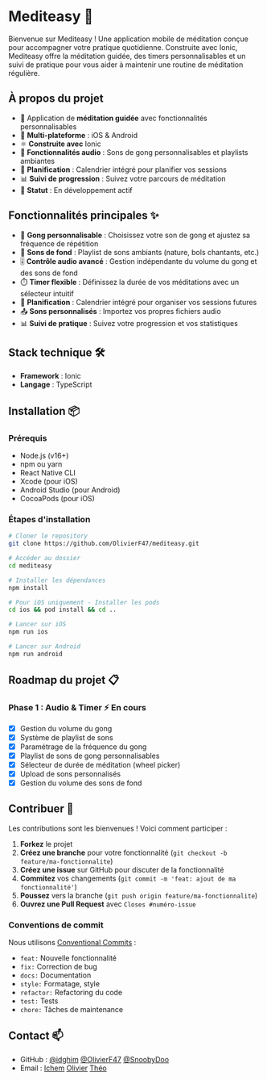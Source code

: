 # Mediteasy 🧘
Bienvenue sur Mediteasy ! Une application mobile de méditation conçue pour accompagner votre pratique quotidienne. Construite avec Ionic, Mediteasy offre la méditation guidée, des timers personnalisables et un suivi de pratique pour vous aider à maintenir une routine de méditation régulière.

## À propos du projet
- 🧘 Application de **méditation guidée** avec fonctionnalités personnalisables
- 📱 **Multi-plateforme** : iOS & Android
- ⚛️ **Construite avec** Ionic
- 🎵 **Fonctionnalités audio** : Sons de gong personnalisables et playlists ambiantes
- 📅 **Planification** : Calendrier intégré pour planifier vos sessions
- 📊 **Suivi de progression** : Suivez votre parcours de méditation
- 🚧 **Statut** : En développement actif

## Fonctionnalités principales ✨
- 🔔 **Gong personnalisable** : Choisissez votre son de gong et ajustez sa fréquence de répétition
- 🎵 **Sons de fond** : Playlist de sons ambiants (nature, bols chantants, etc.)
- 🎚️ **Contrôle audio avancé** : Gestion indépendante du volume du gong et des sons de fond
- ⏱️ **Timer flexible** : Définissez la durée de vos méditations avec un sélecteur intuitif
- 📅 **Planification** : Calendrier intégré pour organiser vos sessions futures
- 📤 **Sons personnalisés** : Importez vos propres fichiers audio
- 📊 **Suivi de pratique** : Suivez votre progression et vos statistiques

## Stack technique 🛠️
- **Framework** : Ionic
- **Langage** : TypeScript 

## Installation 📦

### Prérequis
- Node.js (v16+)
- npm ou yarn
- React Native CLI
- Xcode (pour iOS)
- Android Studio (pour Android)
- CocoaPods (pour iOS)

### Étapes d'installation
```bash
# Cloner le repository
git clone https://github.com/OlivierF47/mediteasy.git

# Accéder au dossier
cd mediteasy

# Installer les dépendances
npm install

# Pour iOS uniquement - Installer les pods
cd ios && pod install && cd ..

# Lancer sur iOS
npm run ios

# Lancer sur Android
npm run android
```

## Roadmap du projet 📋

### Phase 1 : Audio & Timer ⚡ En cours
- [x] Gestion du volume du gong
- [x] Système de playlist de sons
- [x] Paramétrage de la fréquence du gong
- [x] Playlist de sons de gong personnalisables
- [x] Sélecteur de durée de méditation (wheel picker)
- [x] Upload de sons personnalisés
- [x] Gestion du volume des sons de fond

## Contribuer 🤝
Les contributions sont les bienvenues ! Voici comment participer :

1. **Forkez** le projet
2. **Créez une branche** pour votre fonctionnalité (`git checkout -b feature/ma-fonctionnalite`)
3. **Créez une issue** sur GitHub pour discuter de la fonctionnalité
4. **Commitez** vos changements (`git commit -m 'feat: ajout de ma fonctionnalité'`)
5. **Poussez** vers la branche (`git push origin feature/ma-fonctionnalite`)
6. **Ouvrez une Pull Request** avec `Closes #numéro-issue`

### Conventions de commit
Nous utilisons [Conventional Commits](https://www.conventionalcommits.org/) :
- `feat:` Nouvelle fonctionnalité
- `fix:` Correction de bug
- `docs:` Documentation
- `style:` Formatage, style
- `refactor:` Refactoring du code
- `test:` Tests
- `chore:` Tâches de maintenance

## Contact 📫
- GitHub : [@idghim](https://github.com/idghim) [@OlivierF47](https://github.com/OlivierF47) [@SnoobyDoo](https://github.com/Snoobydoo)
- Email : [Ichem](ichemdghim@gmail.com) [Olivier](@gmail.com) [Théo](@gmail.com)
